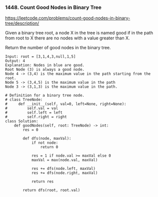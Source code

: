 ### 1448. Count Good Nodes in Binary Tree

https://leetcode.com/problems/count-good-nodes-in-binary-tree/description/

Given a binary tree root, a node X in the tree is named good if in the path from root to X there are no nodes with a value greater than X.

Return the number of good nodes in the binary tree.

```
Input: root = [3,1,4,3,null,1,5]
Output: 4
Explanation: Nodes in blue are good.
Root Node (3) is always a good node.
Node 4 -> (3,4) is the maximum value in the path starting from the root.
Node 5 -> (3,4,5) is the maximum value in the path
Node 3 -> (3,1,3) is the maximum value in the path.
```

```
# Definition for a binary tree node.
# class TreeNode:
#     def __init__(self, val=0, left=None, right=None):
#         self.val = val
#         self.left = left
#         self.right = right
class Solution:
    def goodNodes(self, root: TreeNode) -> int:
        res = 0 

        def dfs(node, maxVal):
            if not node:
                return 0 

            res = 1 if node.val >= maxVal else 0 
            maxVal = max(node.val, maxVal)

            res += dfs(node.left, maxVal)
            res += dfs(node.right, maxVal)

            return res

        return dfs(root, root.val)
```
